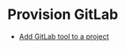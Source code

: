 # Provision GitLab


- [Add GitLab tool to a project](https://docs.developer.tech.gov.sg/docs/ship-hats-portal/#/manage-tools)  
